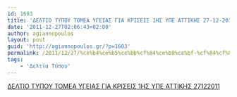 ```yaml
---
id: 1603
title: 'ΔΕΛΤΙΟ ΤΥΠΟΥ ΤΟΜΕΑ ΥΓΕΙΑΣ ΓΙΑ ΚΡΙΣΕΙΣ 1ΗΣ ΥΠΕ ΑΤΤΙΚΗΣ 27-12-2011'
date: '2011-12-27T02:06:43+02:00'
author: agiannopoulos
layout: post
guid: 'http://agiannopoulos.gr/?p=1603'
permalink: /2011/12/27/%ce%b4%ce%b5%ce%bb%cf%84%ce%b9%ce%bf-%cf%84%cf%85%cf%80%ce%bf%cf%85-%cf%84%ce%bf%ce%bc%ce%b5%ce%b1-%cf%85%ce%b3%ce%b5%ce%b9%ce%b1%cf%83-%ce%b3%ce%b9%ce%b1-%ce%ba%cf%81%ce%b9%cf%83%ce%b5%ce%b9%cf%83-1/
tags:
    - 'Δελτία Τύπου'
---
```


[ΔΕΛΤΙΟ ΤΥΠΟΥ ΤΟΜΕΑ ΥΓΕΙΑΣ ΓΙΑ ΚΡΙΣΕΙΣ 1ΗΣ ΥΠΕ ΑΤΤΙΚΗΣ 27122011](/wp-content/uploads/2012/04/ceb4ceb5cebbcf84ceb9cebf-cf84cf85cf80cebfcf85-cf84cebfcebcceb5ceb1-cf85ceb3ceb5ceb9ceb1cf83-ceb3ceb9ceb1-cebacf81ceb9cf83ceb5ceb9cf83-1.doc)